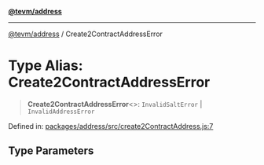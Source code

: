 [**@tevm/address**](../README.md)

***

[@tevm/address](../globals.md) / Create2ContractAddressError

# Type Alias: Create2ContractAddressError

> **Create2ContractAddressError**\<\>: `InvalidSaltError` \| `InvalidAddressError`

Defined in: [packages/address/src/create2ContractAddress.js:7](https://github.com/evmts/tevm-monorepo/blob/main/packages/address/src/create2ContractAddress.js#L7)

## Type Parameters
